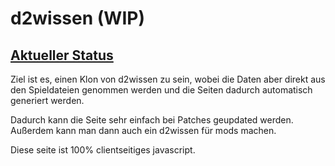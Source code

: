 # d2wissen (WIP)

## [Aktueller Status](https://zonarius.github.io/d2wissen/)

Ziel ist es, einen Klon von d2wissen zu sein, wobei die Daten aber direkt aus den Spieldateien genommen werden und die Seiten dadurch automatisch generiert werden.

Dadurch kann die Seite sehr einfach bei Patches geupdated werden.
Außerdem kann man dann auch ein d2wissen für mods machen.

Diese seite ist 100% clientseitiges javascript.